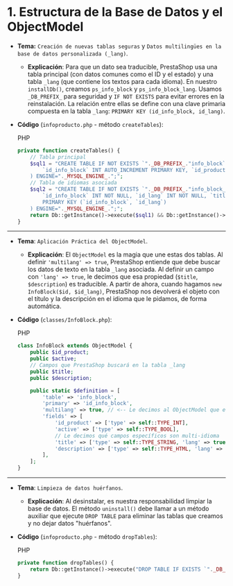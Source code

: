 # 1. Estructura de la Base de Datos y el ObjectModel

* **Tema:** `Creación de nuevas tablas seguras` y `Datos multilingües en la base de datos personalizada (_lang)`.
  * **Explicación**: Para que un dato sea traducible, PrestaShop usa una tabla principal (con datos comunes como el ID y el estado) y una tabla `_lang` (que contiene los textos para cada idioma). En nuestro `installDb()`, creamos `ps_info_block` y `ps_info_block_lang`. Usamos `_DB_PREFIX_` para seguridad y `IF NOT EXISTS` para evitar errores en la reinstalación. La relación entre ellas se define con una clave primaria compuesta en la tabla `_lang`: `PRIMARY KEY (id_info_block, id_lang)`.
*   **Código** (`infoproducto.php` - método `createTables`):

    PHP

    ```php
    private function createTables() {
        // Tabla principal
        $sql1 = "CREATE TABLE IF NOT EXISTS `"._DB_PREFIX_."info_block` (
            `id_info_block` INT AUTO_INCREMENT PRIMARY KEY, `id_product` INT NOT NULL, `active` TINYINT(1)
        ) ENGINE="._MYSQL_ENGINE_.";";
        // Tabla de idiomas asociada
        $sql2 = "CREATE TABLE IF NOT EXISTS `"._DB_PREFIX_."info_block_lang` (
            `id_info_block` INT NOT NULL, `id_lang` INT NOT NULL, `title` VARCHAR(255) NOT NULL, `description` TEXT,
            PRIMARY KEY (`id_info_block`, `id_lang`)
        ) ENGINE="._MYSQL_ENGINE_.";";
        return Db::getInstance()->execute($sql1) && Db::getInstance()->execute($sql2);
    }
    ```

***

* **Tema**: `Aplicación Práctica del ObjectModel`.
  * **Explicación**: El `ObjectModel` es la magia que une estas dos tablas. Al definir `'multilang' => true`, PrestaShop entiende que debe buscar los datos de texto en la tabla `_lang` asociada. Al definir un campo con `'lang' => true`, le decimos que esa propiedad (`$title`, `$description`) es traducible. A partir de ahora, cuando hagamos `new InfoBlock($id, $id_lang)`, PrestaShop nos devolverá el objeto con el título y la descripción en el idioma que le pidamos, de forma automática.
*   **Código** (`classes/InfoBlock.php`):

    PHP

    ```php
    class InfoBlock extends ObjectModel {
        public $id_product;
        public $active;
        // Campos que PrestaShop buscará en la tabla _lang
        public $title;
        public $description;

        public static $definition = [
            'table' => 'info_block',
            'primary' => 'id_info_block',
            'multilang' => true, // <-- Le decimos al ObjectModel que es multi-idioma
            'fields' => [
                'id_product' => ['type' => self::TYPE_INT],
                'active' => ['type' => self::TYPE_BOOL],
                // Le decimos qué campos específicos son multi-idioma
                'title' => ['type' => self::TYPE_STRING, 'lang' => true, 'required' => true],
                'description' => ['type' => self::TYPE_HTML, 'lang' => true],
            ],
        ];
    }
    ```

***

* **Tema**: `Limpieza de datos huérfanos`.
  * **Explicación**: Al desinstalar, es nuestra responsabilidad limpiar la base de datos. El método `uninstall()` debe llamar a un método auxiliar que ejecute `DROP TABLE` para eliminar las tablas que creamos y no dejar datos "huérfanos".
*   **Código** (`infoproducto.php` - método `dropTables`):

    PHP

    ```php
    private function dropTables() {
        return Db::getInstance()->execute("DROP TABLE IF EXISTS `"._DB_PREFIX_."info_block`, `"._DB_PREFIX_."info_block_lang`;");
    }
    ```
